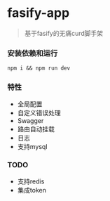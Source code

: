 # fasify-app

>基于fasify的无痛curd脚手架

### 安装依赖和运行
```
npm i && npm run dev
```

### 特性
- 全局配置
- 自定义错误处理
- Swagger
- 路由自动挂载
- 日志
- 支持mysql

### TODO
- 支持redis
- 集成token
